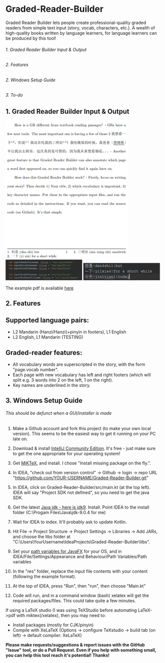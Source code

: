 # Graded-Reader-Builder
Graded Reader Builder lets people create professional-quality graded readers from simple text input (story, vocab, characters, etc.). A wealth of high-quality books written by language learners, for language learners can be produced by this tool!

###### 1. Graded Reader Builder Input & Output
###### 2. Features
###### 2. Windows Setup Guide
###### 3. To-do

## 1. Graded Reader Builder Input & Output

<img src="examples/Graded-Reader-Builder-OutputExample.png" width="400">
<img src="examples/Graded-Reader-Builder-Inputs.png" width="250">
<img src="examples/Graded-Reader-Builder-Vocab(CN-EN).png" width="250">

The example pdf is available [here](../examples/ExampleGradedReader.pdf)

## 2. Features
## Supported language pairs:
* L2 Mandarin (Hanzi/Hanzi(+pinyin in footers), L1 English
* L2 English, L1 Mandarin (TESTING)

## Graded-reader features:
* All vocabulary words are superscripted in the story, with the form "page.vocab number".
* Each page with new vocabulary has left and right footers (which will split e.g. 3 words into 2 on the left, 1 on the right).
* Key names are underlined in the story.


## 3. Windows Setup Guide
###### This should be defunct when a GUI/installer is made
1. Make a Github account and fork this project (to make your own local version). This seems to be the easiest way to get it running on your PC late on.

2. Download & install [IntelliJ Community Edition](https://www.jetbrains.com/idea/download/#section=windows). It's free - just make sure to get the one appropriate for your operating system!

3. Get [MiKTeX](https://miktex.org/download), and install. I chose "Install missing package on the fly.".

4. In IDEA, "check out from version control" -> Github -> login -> repo URL "https://github.com/YOUR-USERNAME/Graded-Reader-Builder.git"

5. In IDEA, click on Graded-Reader-Builder/src/main.kt (at the top left). IDEA will say "Project SDK not defined", so you need to get the java SDK.

6. Get the latest [Java jdk - here is jdk9](http://www.oracle.com/technetwork/java/javase/downloads/jdk9-downloads-3848520.html). Install. Point IDEA to the install folder (C:\Progam Files\Java\jdk-9.0.4 for me)

7. Wait for IDEA to index. It'll probably ask to update Kotlin.

8. Hit File -> Project Structure -> Project Settings -> Libraries -> Add JARs, and choose the libs folder at "C:\Users\YourUsername\IdeaProjects\Graded-Reader-Builder\libs".

9. Set your [path variables for JavaFX](https://openjfx.io/openjfx-docs/#install-javafx) for your OS, and in IDEA/File/Settings/Appearance and Behaviour/Path Variables/Path variables

10. In the "res" folder, replace the input file contents with your content (following the example format).

11. At the top of IDEA, press "Run", then "run", then choose "Main.kt"

12. Code will run, and in a command window (bash) xelatex will get the required packages/files. This could take quite a few minutes.

If using a LaTeX studio (I was using TeXStudio before automating LaTeX->pdf with miktex(/xelatex), then you may need to: 
* Install packages (mostly for CJK/pinyin)
* Compile with XeLaTeX (Options -> configure TeXstudio -> build tab (on left) -> default compiler: XeLaTeX)

**Please make requests/suggestions & report issues with the GitHub "Issue" tool, or do a Pull Request. Even if you help with something small, you can help this tool reach it's potential! Thanks!**
